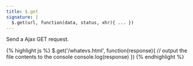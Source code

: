 ```yaml
---
title: $.get
signature: |
  $.get(url, function(data, status, xhr){ ... })
---
```


Send a Ajax GET request.

{% highlight js %}
$.get('/whatevs.html', function(response){ 
  // output the file contents to the console
  console.log(response)
})
{% endhighlight %}